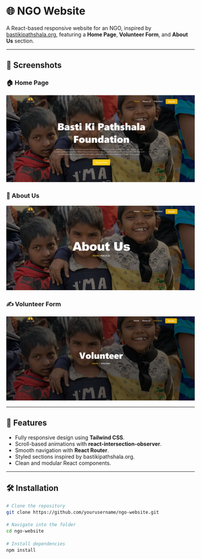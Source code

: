 # 🌐 NGO Website

A React-based responsive website for an NGO, inspired by [bastikipathshala.org](https://bastikipathshala.org/), featuring a **Home Page**, **Volunteer Form**, and **About Us** section.

---

## 📸 Screenshots

### 🏠 Home Page
![Home Page Screenshot](https://github.com/NishantSingh2964/NGO-website/blob/main/Screenshot%20(57).png)

### 📄 About Us
![About Us Screenshot](https://github.com/NishantSingh2964/NGO-website/blob/main/Screenshot%20(58).png)

### ✍️ Volunteer Form
![Volunteer Form Screenshot](https://github.com/NishantSingh2964/NGO-website/blob/main/Screenshot%20(59).png)

---

## 🚀 Features
- Fully responsive design using **Tailwind CSS**.
- Scroll-based animations with **react-intersection-observer**.
- Smooth navigation with **React Router**.
- Styled sections inspired by bastikipathshala.org.
- Clean and modular React components.

---

## 🛠️ Installation

```bash
# Clone the repository
git clone https://github.com/yourusername/ngo-website.git

# Navigate into the folder
cd ngo-website

# Install dependencies
npm install

